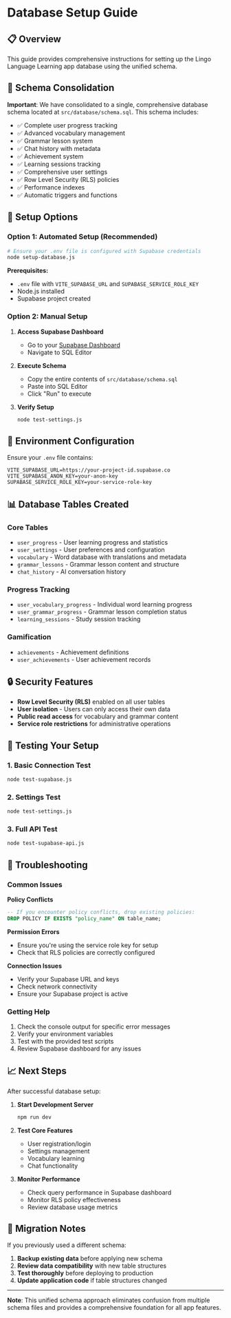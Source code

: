 # Database Setup Guide

## 📋 Overview

This guide provides comprehensive instructions for setting up the Lingo Language Learning app database using the unified schema.

## 🎯 Schema Consolidation

**Important**: We have consolidated to a single, comprehensive database schema located at `src/database/schema.sql`. This schema includes:

- ✅ Complete user progress tracking
- ✅ Advanced vocabulary management
- ✅ Grammar lesson system
- ✅ Chat history with metadata
- ✅ Achievement system
- ✅ Learning sessions tracking
- ✅ Comprehensive user settings
- ✅ Row Level Security (RLS) policies
- ✅ Performance indexes
- ✅ Automatic triggers and functions

## 🚀 Setup Options

### Option 1: Automated Setup (Recommended)

```bash
# Ensure your .env file is configured with Supabase credentials
node setup-database.js
```

**Prerequisites:**
- `.env` file with `VITE_SUPABASE_URL` and `SUPABASE_SERVICE_ROLE_KEY`
- Node.js installed
- Supabase project created

### Option 2: Manual Setup

1. **Access Supabase Dashboard**
   - Go to your [Supabase Dashboard](https://supabase.com/dashboard)
   - Navigate to SQL Editor

2. **Execute Schema**
   - Copy the entire contents of `src/database/schema.sql`
   - Paste into SQL Editor
   - Click "Run" to execute

3. **Verify Setup**
   ```bash
   node test-settings.js
   ```

## 🔧 Environment Configuration

Ensure your `.env` file contains:

```env
VITE_SUPABASE_URL=https://your-project-id.supabase.co
VITE_SUPABASE_ANON_KEY=your-anon-key
SUPABASE_SERVICE_ROLE_KEY=your-service-role-key
```

## 📊 Database Tables Created

### Core Tables
- `user_progress` - User learning progress and statistics
- `user_settings` - User preferences and configuration
- `vocabulary` - Word database with translations and metadata
- `grammar_lessons` - Grammar lesson content and structure
- `chat_history` - AI conversation history

### Progress Tracking
- `user_vocabulary_progress` - Individual word learning progress
- `user_grammar_progress` - Grammar lesson completion status
- `learning_sessions` - Study session tracking

### Gamification
- `achievements` - Achievement definitions
- `user_achievements` - User achievement records

## 🔒 Security Features

- **Row Level Security (RLS)** enabled on all user tables
- **User isolation** - Users can only access their own data
- **Public read access** for vocabulary and grammar content
- **Service role restrictions** for administrative operations

## 🧪 Testing Your Setup

### 1. Basic Connection Test
```bash
node test-supabase.js
```

### 2. Settings Test
```bash
node test-settings.js
```

### 3. Full API Test
```bash
node test-supabase-api.js
```

## 🚨 Troubleshooting

### Common Issues

**Policy Conflicts**
```sql
-- If you encounter policy conflicts, drop existing policies:
DROP POLICY IF EXISTS "policy_name" ON table_name;
```

**Permission Errors**
- Ensure you're using the service role key for setup
- Check that RLS policies are correctly configured

**Connection Issues**
- Verify your Supabase URL and keys
- Check network connectivity
- Ensure your Supabase project is active

### Getting Help

1. Check the console output for specific error messages
2. Verify your environment variables
3. Test with the provided test scripts
4. Review Supabase dashboard for any issues

## 📈 Next Steps

After successful database setup:

1. **Start Development Server**
   ```bash
   npm run dev
   ```

2. **Test Core Features**
   - User registration/login
   - Settings management
   - Vocabulary learning
   - Chat functionality

3. **Monitor Performance**
   - Check query performance in Supabase dashboard
   - Monitor RLS policy effectiveness
   - Review database usage metrics

## 🔄 Migration Notes

If you previously used a different schema:

1. **Backup existing data** before applying new schema
2. **Review data compatibility** with new table structures
3. **Test thoroughly** before deploying to production
4. **Update application code** if table structures changed

---

**Note**: This unified schema approach eliminates confusion from multiple schema files and provides a comprehensive foundation for all app features.